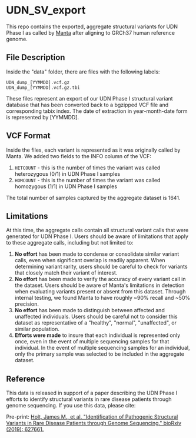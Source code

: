# UDN_SV_export
This repo contains the exported, aggregate structural variants for UDN Phase I as called by [Manta](https://academic.oup.com/bioinformatics/article/32/8/1220/1743909) after aligning to GRCh37 human reference genome.

## File Description
Inside the "data" folder, there are files with the following labels:
```
UDN_dump_[YYMMDD].vcf.gz
UDN_dump_[YYMMDD].vcf.gz.tbi
```
These files represent an export of our UDN Phase I structural variant database that has been converted back to a bgzipped VCF file and corresponding tabix index.  The date of extraction in year-month-date form is represented by [YYMMDD].

## VCF Format
Inside the files, each variant is represented as it was originally called by Manta.  We added two fields to the INFO column of the VCF:

1. `HETCOUNT` - this is the number of times the variant was called heterozygous (0/1) in UDN Phase I samples
2. `HOMCOUNT` - this is the number of times the variant was called homozygous (1/1) in UDN Phase I samples

The total number of samples captured by the aggregate dataset is 1641.

## Limitations
At this time, the aggregate calls contain all structural variant calls that were generated for UDN Phase I.  Users should be aware of limitations that apply to these aggregate calls, including but not limited to:

1. **No effort** has been made to condense or consolidate similar variant calls, even when significant overlap is readily apparent.  When determining variant rarity, users should be careful to check for variants that closely match their variant of interest.
1. **No effort** has been made to verify the accuracy of every variant call in the dataset.  Users should be aware of Manta's limitations in detection when evaluating variants present or absent from this dataset.  Through internal testing, we found Manta to have roughly ~90% recall and ~50% precision.  
2. **No effort** has been made to distinguish between affected and unaffected individuals.  Users should be careful not to consider this dataset as representative of a "healthy", "normal", "unaffected", or similar population.
3. **Efforts were made** to insure that each individual is represented only once, even in the event of multiple sequencing samples for that individual.  In the event of multiple sequencing samples for an individual, only the primary sample was selected to be included in the aggregate dataset.

## Reference
This data is released in support of a paper describing the UDN Phase I efforts to identify structural variants in rare disease patients through genome sequencing.  If you use this data, please cite:

Pre-print: [Holt, James M., et al. "Identification of Pathogenic Structural Variants in Rare Disease Patients through Genome Sequencing." bioRxiv (2019): 627661.](https://doi.org/10.1101/627661)